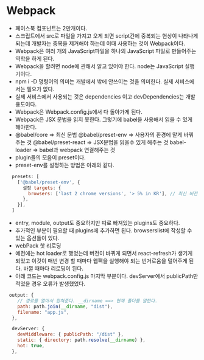 # Webpack
- 페이스북 컴포넌트는 2만개이다. 
- 스크립트에서 src로 파일을 가지고 오게 되면 script간에 중복되는 현상이 나타나게 되는데 개발자는 중복을 제거해야 하는데 이때 사용하는 것이 Webpack이다.
- Webpack은 여러 개의 JavaScript파일을 하나의 JavaScript 파일로 만들어주는 역학을 하게 된다.
- Webpack을 할려면 node에 관해서 알고 있어야 한다. node는 JavaScript 실행기이다.
- npm i -D 명령어의 의미는 개발에서 밖에 안쓰이는 것을 의미한다. 실제 서비스에서는 필요가 없다.
- 실제 서비스에서 사용되는 것은 dependencies 이고 devDependencies는 개발 용도이다.
- Webpack은 Webpack.config.js에서 다 돌아가게 된다. 
- Webpack은 JSX 문법을 읽지 못한다. 그렇기에 babel을 사용해서 읽을 수 있게 해야한다.
- @babel/core => 최신 문법 @babel/preset-env => 사용자의 환경에 맡게 바꿔주는 것 @babel/preset-react => JSX문법을 읽을수 있게 해주는 것 babel-loader => babel과 webpack 연결해주는 것
- plugin들의 모음이 preset이다.
- preset-env를 설정하는 방법은 아래와 같다.
```JavaScript
  presets: [
    ['@babel/preset-env', {
      설정 targets: {
        browsers: ['last 2 chrome versions', '> 5% in KR'], // 최신 버전 크롬에서 마지막 2 버전까지 지원, 한국에서   브라우저 점유율이 5%이상인 브라우저는 다 지원
      },
    }],
  ]
```
- entry, module, output도 중요하지만 따로 빠져있는 plugins도 중요하다.
- 추가적인 부분이 필요할 때 plugins에 추가하면 된다. browserslist에 작성할 수 있는 옵션들이 있다.
- webPack 핫 리로딩
- 예전에는 hot loader로 했었는데 버전이 바뀌게 되면서 react-refresh가 생기게 되었고 이것이 매번 변경 할 때마다 웹팩을 실행해야 되는 번거로움을 덜어주게 된다. 바뀔 때마다 리로딩이 된다.
- 아래 코드는 webpack.config.js 마지막 부분이다. devServer에서 publicPath만 적었을 경우 오류가 발생했었다.

```javaScript
 output: {
    // 경로를 알아서 합쳐준다. __dirname ==> 현재 폴더를 말한다.
    path: path.join(__dirname, "dist"),
    filename: "app.js",
  },

  devServer: {
    devMiddleware: { publicPath: "/dist" },
    static: { directory: path.resolve(__dirname) },
    hot: true,
  },
```

